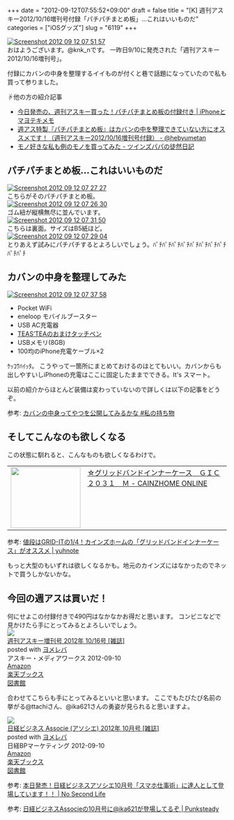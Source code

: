 +++
date = "2012-09-12T07:55:52+09:00"
draft = false
title = "[K] 週刊アスキー2012/10/16増刊号付録「パチパチまとめ板」…これはいいものだ"
categories = ["iOSグッズ"]
slug = "6119"
+++

<div class="center"><a href="http://knk-n.com/wp-content/uploads/2012/09/screenshot_2012-09-12_07.51.57.jpg"><img src="http://knk-n.com/wp-content/uploads/2012/09/screenshot_2012-09-12_07.51.57.jpg" alt="Screenshot 2012 09 12 07 51 57" title="screenshot_2012-09-12_07.51.57.jpg" border="0" width="" height="" /></a></div>
おはようございます。@knk_nです。
一昨日9/10に発売された「週刊アスキー2012/10/16増刊号」。

付録にカバンの中身を整理するイイものが付くと巷で話題になっていたので私も買って参りました。

☟他の方の紹介記事
<ul>
<li><a  href="http://masayo.info/wp/2012/09/10/iphone-diary-weeklymagazine.html?utm_source=rss&utm_medium=rss&utm_campaign=iphone-diary-weeklymagazine" target="_blank">今日発売の、週刊アスキー買った！パチパチまとめ板の付録付き | iPhoneとマヨテキメモ</a><script type="text/javascript">var url = "http://masayo.info/wp/2012/09/10/iphone-diary-weeklymagazine.html?utm_source=rss&utm_medium=rss&utm_campaign=iphone-diary-weeklymagazine";</script><script src="http://api.b.st-hatena.com/entry.count?url=http://masayo.info/wp/2012/09/10/iphone-diary-weeklymagazine.html?utm_source=rss&utm_medium=rss&utm_campaign=iphone-diary-weeklymagazine&callback=hatebTxt"></script></li>
<li><a  href="http://d.hatena.ne.jp/hebyumetan/20120911/1347305897" target="_blank">週アス特製『パチパチまとめ板』はカバンの中を整理できていない方にオススメです！（週刊アスキー2012/10/16増刊号付録） - @hebyumetan</a><script type="text/javascript">var url = "http://d.hatena.ne.jp/hebyumetan/20120911/1347305897";</script><script src="http://api.b.st-hatena.com/entry.count?url=http://d.hatena.ne.jp/hebyumetan/20120911/1347305897&callback=hatebTxt"></script></li>
<li><a  href="http://d.hatena.ne.jp/mrss25/20120911/1347374713" target="_blank">モノ好きな私も例のモノを買ってみた - ツインズパパの徒然日記</a><script type="text/javascript">var url = "http://d.hatena.ne.jp/mrss25/20120911/1347374713";</script><script src="http://api.b.st-hatena.com/entry.count?url=http://d.hatena.ne.jp/mrss25/20120911/1347374713&callback=hatebTxt"></script></li>
</ul>
<!--more-->
<h2>パチパチまとめ板…これはいいものだ</h2>
<div class="center"><a href="http://knk-n.com/wp-content/uploads/2012/09/screenshot_2012-09-12_07.27.27.jpg"><img src="http://knk-n.com/wp-content/uploads/2012/09/screenshot_2012-09-12_07.27.27.jpg" alt="Screenshot 2012 09 12 07 27 27" title="screenshot_2012-09-12_07.27.27.jpg" border="0" width="" height="" /></a></div>
こちらがそのパチパチまとめ板。

<div class="center"><a href="http://knk-n.com/wp-content/uploads/2012/09/screenshot_2012-09-12_07.26.30.jpg"><img src="http://knk-n.com/wp-content/uploads/2012/09/screenshot_2012-09-12_07.26.30.jpg" alt="Screenshot 2012 09 12 07 26 30" title="screenshot_2012-09-12_07.26.30.jpg" border="0" width="" height="" /></a></div>
ゴム紐が縦横無尽に並んでいます。

<div class="center"><a href="http://knk-n.com/wp-content/uploads/2012/09/screenshot_2012-09-12_07.31.50.jpg"><img src="http://knk-n.com/wp-content/uploads/2012/09/screenshot_2012-09-12_07.31.50.jpg" alt="Screenshot 2012 09 12 07 31 50" title="screenshot_2012-09-12_07.31.50.jpg" border="0" width="" height="" /></a></div>
こちらは裏面。サイズはB5紙ほど。

<div class="center"><a href="http://knk-n.com/wp-content/uploads/2012/09/screenshot_2012-09-12_07.29.04.jpg"><img src="http://knk-n.com/wp-content/uploads/2012/09/screenshot_2012-09-12_07.29.04.jpg" alt="Screenshot 2012 09 12 07 29 04" title="screenshot_2012-09-12_07.29.04.jpg" border="0" width="" height="" /></a></div>
とりあえず試みにパチパチするとよろしいでしょう。ﾊﾟﾁﾊﾟﾁﾊﾟﾁﾊﾟﾁﾊﾟﾁﾊﾟﾁﾊﾟﾁﾊﾟﾁﾊﾟﾁﾊﾟﾁ

<h2>カバンの中身を整理してみた</h2>
<div class="center"><a href="http://knk-n.com/wp-content/uploads/2012/09/screenshot_2012-09-12_07.37.58.jpg"><img src="http://knk-n.com/wp-content/uploads/2012/09/screenshot_2012-09-12_07.37.58.jpg" alt="Screenshot 2012 09 12 07 37 58" title="screenshot_2012-09-12_07.37.58.jpg" border="0" width="" height="" /></a></div>
<ul>
<li>Pocket WiFi</li>
<li>eneloop モバイルブースター</li>
<li>USB AC充電器</li>
<li><a href="http://knk-n.com/2012/05/25/touchpen_signature/" target="_blank">TEAS’TEAのおまけタッチペン</a></li>
<li>USBメモリ(8GB)</li>
<li>100均のiPhone充電ケーブル×2</li>
</ul>
ｹｯｺｳﾊｲｯﾀ。
こうやって一箇所にまとめておけるのはとてもいい。カバンからも出しやすいしiPhoneの充電はここに固定したままでできる。It's スマート。

以前の紹介からほとんど装備は変わっていないので詳しくは以下の記事をどうぞ。
<p>参考: <a  href="http://knk-n.com/2012/02/22/bag_contents/" target="_blank">カバンの中身ってやつを公開してみるかな #私の持ち物</a><script type="text/javascript">var url = "http://knk-n.com/2012/02/22/bag_contents/";</script><script src="http://api.b.st-hatena.com/entry.count?url=http://knk-n.com/2012/02/22/bag_contents/&callback=hatebTxt"></script></p>


<h2>そしてこんなのも欲しくなる</h2>
この状態に馴れると、こんなものも欲しくなるわけで。
<table width="100%"><td valign="top" width="160"><a href="http://www.cainzhome-online.com/goods_list/goods_list_3.php?p=1&called=category&sort=popularity&disp=20&vctg_no=i554&now_page=1&o_no=4936695538909" target="_blank"><img border="0" src="http://capture.heartrails.com/160x140/border?http://www.cainzhome-online.com/goods_list/goods_list_3.php?p=1&called=category&sort=popularity&disp=20&vctg_no=i554&now_page=1&o_no=4936695538909" alt="" width="160" height="140" /></a></td><td valign="top"><a  href="http://www.cainzhome-online.com/goods_list/goods_list_3.php?p=1&called=category&sort=popularity&disp=20&vctg_no=i554&now_page=1&o_no=4936695538909" target="_blank">☆グリッドバンドインナーケース　ＧＩＣ２０３１　Ｍ - CAINZHOME ONLINE</a><script type="text/javascript">var url = "http://www.cainzhome-online.com/goods_list/goods_list_3.php?p=1&called=category&sort=popularity&disp=20&vctg_no=i554&now_page=1&o_no=4936695538909";</script><script src="http://api.b.st-hatena.com/entry.count?url=http://www.cainzhome-online.com/goods_list/goods_list_3.php?p=1&called=category&sort=popularity&disp=20&vctg_no=i554&now_page=1&o_no=4936695538909&callback=hatebTxt"></script>
</td>
</table>
<p>参考: <a  href="http://yuhnote.com/2012/05/31/cainz-grid-band/" target="_blank">値段はGRID-ITの1/4！カインズホームの「グリッドバンドインナーケース」がオススメ | yuhnote</a><script type="text/javascript">var url = "http://yuhnote.com/2012/05/31/cainz-grid-band/";</script><script src="http://api.b.st-hatena.com/entry.count?url=http://yuhnote.com/2012/05/31/cainz-grid-band/&callback=hatebTxt"></script></p>

もっと大型のもいずれは欲しくなるかも。地元のカインズにはなかったのでネットで買うしかないかな。

<h2>今回の週アスは買いだ！</h2>
何にせよこの付録付きで490円はなかなかお得だと思います。
コンビニなどで見かけたら手にとってみるとよろしいでしょう。

<div class="booklink-box"><div class="booklink-image"><a href="http://www.amazon.co.jp/exec/obidos/asin/B0092QLMP0/knkn-22/" rel="nofollow" target="_blank"><img src="http://ecx.images-amazon.com/images/I/61NcGGM1cdL._SL160_.jpg" style="border: none;" /></a></div><div class="booklink-info"><div class="booklink-name"><a href="http://www.amazon.co.jp/exec/obidos/asin/B0092QLMP0/knkn-22/" rel="nofollow" target="_blank">週刊アスキー増刊号 2012年 10/16号 [雑誌]</a><div class="booklink-powered-date">posted with <a href="http://yomereba.com" target="_blank">ヨメレバ</a></div></div><div class="booklink-detail"> アスキー・メディアワークス 2012-09-10    </div><div class="booklink-link2"><div class="shoplinkamazon"><a href="http://www.amazon.co.jp/exec/obidos/asin/B0092QLMP0/knkn-22/" rel="nofollow" target="_blank" title="アマゾン" >Amazon</a></div><div class="shoplinkrakuten"><a href="http://hb.afl.rakuten.co.jp/hgc/0f5dc138.501851a3.0f5dc139.bdbe2eb7/?pc=http%3A%2F%2Fbooks.rakuten.co.jp%2Frb%2F11888104%2F%3Fscid%3Daf_ich_link_urltxt%26m%3Dhttp%3A%2F%2Fm.rakuten.co.jp%2Fev%2Fbook%2F" rel="nofollow" target="_blank" title="楽天ブックス" >楽天ブックス</a></div><div class="shoplinktoshokan"><a href="http://calil.jp/book/B0092QLMP0" rel="nofollow" target="_blank" title="図書館" >図書館</a></div></div></div><div class="booklink-footer"></div></div>

合わせてこちらも手にとってみるといいと思います。
ここでもたびたび名前の挙がる@ttachiさん、@ika621さんの勇姿が見られると思いますよ。

<div class="booklink-box"><div class="booklink-image"><a href="http://www.amazon.co.jp/exec/obidos/asin/B0091HFCTC/knkn-22/" rel="nofollow" target="_blank"><img src="http://ecx.images-amazon.com/images/I/61OsqS0IEaL._SL160_.jpg" style="border: none;" /></a></div><div class="booklink-info"><div class="booklink-name"><a href="http://www.amazon.co.jp/exec/obidos/asin/B0091HFCTC/knkn-22/" rel="nofollow" target="_blank">日経ビジネス Associe (アソシエ) 2012年 10月号 [雑誌]</a><div class="booklink-powered-date">posted with <a href="http://yomereba.com" target="_blank">ヨメレバ</a></div></div><div class="booklink-detail"> 日経BPマーケティング 2012-09-10    </div><div class="booklink-link2"><div class="shoplinkamazon"><a href="http://www.amazon.co.jp/exec/obidos/asin/B0091HFCTC/knkn-22/" rel="nofollow" target="_blank" title="アマゾン" >Amazon</a></div><div class="shoplinkrakuten"><a href="http://hb.afl.rakuten.co.jp/hgc/0f5dc138.501851a3.0f5dc139.bdbe2eb7/?pc=http%3A%2F%2Fbooks.rakuten.co.jp%2Frb%2F11821355%2F%3Fscid%3Daf_ich_link_urltxt%26m%3Dhttp%3A%2F%2Fm.rakuten.co.jp%2Fev%2Fbook%2F" rel="nofollow" target="_blank" title="楽天ブックス" >楽天ブックス</a></div><div class="shoplinktoshokan"><a href="http://calil.jp/book/B0091HFCTC" rel="nofollow" target="_blank" title="図書館" >図書館</a></div></div></div><div class="booklink-footer"></div></div>

参考: <a  href="http://www.ttcbn.net/no_second_life/archives/25778" target="_blank">本日発売！日経ビジネスアソシエ10月号「スマホ仕事術」に達人として登場しています！！ | No Second Life</a><script type="text/javascript">var url = "http://www.ttcbn.net/no_second_life/archives/25778";</script><script src="http://api.b.st-hatena.com/entry.count?url=http://www.ttcbn.net/no_second_life/archives/25778&callback=hatebTxt"></script>
<p>参考: <a  href="http://punksteady.com/2012/09/10/associe/" target="_blank">日経ビジネスAssocieの10月号に@ika621が登場してるぞ | Punksteady</a><script type="text/javascript">var url = "http://punksteady.com/2012/09/10/associe/";</script><script src="http://api.b.st-hatena.com/entry.count?url=http://punksteady.com/2012/09/10/associe/&callback=hatebTxt"></script></p>

